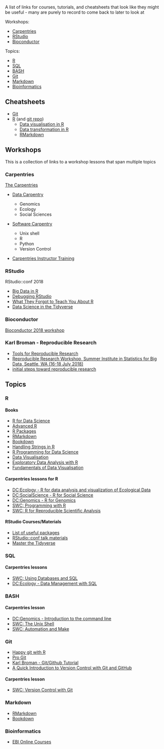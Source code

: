 A list of links for courses, tutorials, and cheatsheets that look like they might be useful - many are purely to record to come back to later to look at

Workshops:
- [Carpentries](#carpentries)
- [RStudio](#rstudio)
- [Bioconductor](#bioconductor)

Topics:
- [R](#r)
- [SQL](#sql)
- [BASH](#bash)
- [Git](#git)
- [Markdown](#markdown)
- [Bioinformatics](#bioinformatics)

## Cheatsheets

- [Git](https://zeroturnaround.com/rebellabs/git-commands-and-best-practices-cheat-sheet/)
- [R](https://www.rstudio.com/resources/cheatsheets/) (and [git repo](https://github.com/rstudio/cheatsheets))
  - [Data visualisation in R](https://github.com/rstudio/cheatsheets/raw/master/data-visualization-2.1.pdf)
  - [Data transformation in R](https://github.com/rstudio/cheatsheets/raw/master/data-transformation.pdf)
  - [RMarkdown](https://github.com/rstudio/cheatsheets/raw/master/rmarkdown-2.0.pdf)

## Workshops

This is a collection of links to a workshop lessons that span multiple topics


### Carpentries

[The Carpentries](http://carpentries.org)

- [Data Carpentry](http://datacarpentry.org)
  - Genomics
  - Ecology
  - Social Sciences

- [Software Carpentry](https://software-carpentry.org/lessons/)
  - Unix shell
  - R
  - Python
  - Version Control

- [Carpentries Instructor Training](https://carpentries.github.io/instructor-training/)

### RStudio

RStudio::conf 2018
- [Big Data in R](https://github.com/rstudio/bigdataclass2018)
- [Debugging RStudio](https://github.com/ajmcoqui/debuggingRStudio)
- [What They Forgot to Teach You About R](https://github.com/jennybc/what-they-forgot)
- [Data Science in the Tidyverse](https://github.com/cwickham/data-science-in-tidyverse)


### Bioconductor

[Bioconductor 2018 workshop](https://bioconductor.github.io/BiocWorkshops/index.html)

### Karl Broman - Reproducible Research

- [Tools for Reproducible Research](http://kbroman.org/Tools4RR/)
- [Reproducible Research Workshop, Summer Institute in Statistics for Big Data, Seattle, WA (16-18 July 2018)](https://github.com/kabagg/sisbid_2018_rr)
- [initial steps toward reproducible research](https://kbroman.org/steps2rr)

## Topics

### R

#### Books

- [R for Data Science](http://r4ds.had.co.nz/)
- [Advanced R](adv-r.had.co.nz)
- [R Packages](http://r-pkgs.had.co.nz/)
- [RMarkdown](https://bookdown.org/yihui/rmarkdown/)
- [Bookdown](https://bookdown.org/yihui/bookdown/)
- [Handling Strings in R](https://www.gastonsanchez.com/r4strings/)
- [R Programming for Data Science](https://bookdown.org/rdpeng/rprogdatascience/)
- [Data Visualisation](https://socviz.co)
- [Exploratory Data Analysis with R](https://bookdown.org/rdpeng/exdata/)
- [Fundamentals of Data Visualisation](https://serialmentor.com/dataviz/)

#### Carpentries lessons for R 
- [DC:Ecology -  R for data analysis and visualization of Ecological Data](https://datacarpentry.org/R-ecology-lesson/)
- [DC:SocialScience - R for Social Science](https://datacarpentry.org/r-socialsci/)
- [DC:Genomics -  R for Genomics](https://datacarpentry.org/R-genomics/)
- [SWC: Programming with R](http://swcarpentry.github.io/r-novice-inflammation)
- [SWC: R for Reproducible Scientific Analysis](http://swcarpentry.github.io/r-novice-gapminder)

#### RStudio Courses/Materials

- [List of useful packages](https://github.com/rstudio/RStartHere)
- [RStudio::conf talk materials](https://github.com/rstudio/rstudio-conf)
- [Master the Tidyverse](https://github.com/rstudio/master-the-tidyverse)



### SQL

#### Carpentries lessons
- [SWC: Using Databases and SQL](http://swcarpentry.github.io/sql-novice-survey)
- [DC:Ecology - Data Management with SQL](https://datacarpentry.org/sql-ecology-lesson/)

### BASH
#### Carpentries lesson
- [DC:Genomics - Introduction to the command line](https://datacarpentry.org/shell-genomics/)
- [SWC: The Unix Shell](http://swcarpentry.github.io/shell-novice)
- [SWC: Automation and Make](http://swcarpentry.github.io/make-novice/)

### Git

- [Happy git with R](http://happygitwithr.com)
- [Pro Git](https://git-scm.com/book/en/v2)
- [Karl Broman - Git/Github Tutorial](https://kbroman.org/github_tutorial)
- [A Quick Introduction to Version Control with Git and GitHub](http://journals.plos.org/ploscompbiol/article?id=10.1371/journal.pcbi.1004668)

#### Carpentries lesson
- [SWC: Version Control with Git](http://swcarpentry.github.io/git-novice)


### Markdown


- [RMarkdown](https://bookdown.org/yihui/rmarkdown/)
- [Bookdown](https://bookdown.org/yihui/bookdown/)

### Bioinformatics

- [EBI Online Courses](https://www.ebi.ac.uk/training/online/)
